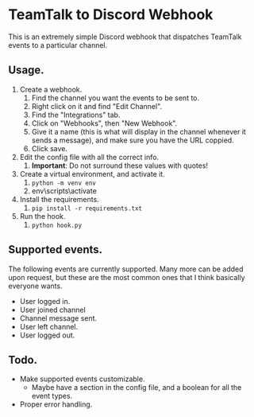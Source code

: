 # TeamTalk to Discord Webhook

This is an extremely simple Discord webhook that dispatches TeamTalk events to a particular channel.

## Usage.

1. Create a webhook.
	1. Find the channel you want the events to be sent to.
	1. Right click on it and find "Edit Channel".
	1. Find the "Integrations" tab.
	1. Click on "Webhooks", then "New Webhook".
	1. Give it a name (this is what will display in the channel whenever it sends a message), and make sure you have the URL coppied.
	1. Click save.
1. Edit the config file with all the correct info.
	1. **Important**: Do not surround these values with quotes!
1. Create a virtual environment, and activate it.
	1. `python -m venv env`
	1. env\scripts\activate
1. Install the requirements.
	1. `pip install -r requirements.txt`
1. Run the hook.
	1. `python hook.py`

## Supported events.

The following events are currently supported. Many more can be added upon request, but these are the most common ones that I think basically everyone wants.

* User logged in.
* User joined channel
* Channel message sent.
* User left channel.
* User logged out.

## Todo.

* Make supported events customizable.
	* Maybe have a section in the config file, and a boolean for all the event types.
* Proper error handling.
